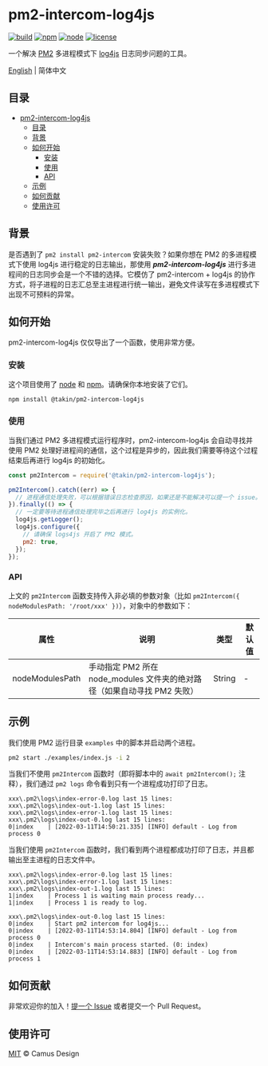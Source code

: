# pm2-intercom-log4js

[![build](https://img.shields.io/github/workflow/status/camus-design/pm2-intercom-log4js/Build%20And%20Publish)](https://github.com/camus-design/pm2-intercom-log4js)
[![npm](https://img.shields.io/npm/v/@takin/pm2-intercom-log4js)](https://www.npmjs.com/package/@takin/pm2-intercom-log4js)
[![node](https://img.shields.io/node/v/@takin/pm2-intercom-log4js)](https://www.npmjs.com/package/@takin/pm2-intercom-log4js)
[![license](https://img.shields.io/github/license/camus-design/pm2-intercom-log4js)](https://github.com/camus-design/pm2-intercom-log4js)

一个解决 [PM2](https://github.com/Unitech/pm2) 多进程模式下 [log4js](https://github.com/log4js-node/log4js-node) 日志同步问题的工具。

[English](README.md) | 简体中文

## 目录

- [pm2-intercom-log4js](#pm2-intercom-log4js)
  - [目录](#目录)
  - [背景](#背景)
  - [如何开始](#如何开始)
    - [安装](#安装)
    - [使用](#使用)
    - [API](#api)
  - [示例](#示例)
  - [如何贡献](#如何贡献)
  - [使用许可](#使用许可)

## 背景

是否遇到了 `pm2 install pm2-intercom` 安装失败？如果你想在 PM2 的多进程模式下使用 log4js 进行稳定的日志输出，那使用 ***pm2-intercom-log4js*** 进行多进程间的日志同步会是一个不错的选择。它模仿了 pm2-intercom + log4js 的协作方式，将子进程的日志汇总至主进程进行统一输出，避免文件读写在多进程模式下出现不可预料的异常。

## 如何开始

pm2-intercom-log4js 仅仅导出了一个函数，使用非常方便。

### 安装

这个项目使用了 [node](http://nodejs.org) 和 [npm](https://npmjs.com)。请确保你本地安装了它们。

```sh
npm install @takin/pm2-intercom-log4js
```

### 使用

当我们通过 PM2 多进程模式运行程序时，pm2-intercom-log4js 会自动寻找并使用 PM2 处理好进程间的通信，这个过程是异步的，因此我们需要等待这个过程结束后再进行 log4js 的初始化。

```javascript
const pm2Intercom = require('@takin/pm2-intercom-log4js');

pm2Intercom().catch((err) => {
  // 进程通信处理失败，可以根据错误日志检查原因，如果还是不能解决可以提一个 issue。
}).finally(() => {
  // 一定要等待进程通信处理完毕之后再进行 log4js 的实例化。
  log4js.getLogger();
  log4js.configure({
    // 请确保 logs4js 开启了 PM2 模式。
    pm2: true,
  });
});
```

### API

上文的 `pm2Intercom` 函数支持传入非必填的参数对象（比如 `pm2Intercom({ nodeModulesPath: '/root/xxx' })`），对象中的参数如下：

| 属性            | 说明                                                         | 类型   | 默认值 |
| --------------- | ------------------------------------------------------------ | ------ | ------ |
| nodeModulesPath | 手动指定 PM2 所在 node_modules 文件夹的绝对路径（如果自动寻找 PM2 失败） | String | -      |

## 示例

我们使用 PM2 运行目录 `examples` 中的脚本并启动两个进程。

```sh
pm2 start ./examples/index.js -i 2
```

当我们不使用 `pm2Intercom` 函数时（即将脚本中的 `await pm2Intercom();` 注释），我们通过 `pm2 logs` 命令看到只有一个进程成功打印了日志。

```
xxx\.pm2\logs\index-error-0.log last 15 lines:
xxx\.pm2\logs\index-out-1.log last 15 lines:
xxx\.pm2\logs\index-error-1.log last 15 lines:
xxx\.pm2\logs\index-out-0.log last 15 lines:
0|index    | [2022-03-11T14:50:21.335] [INFO] default - Log from process 0
```

当我们使用 `pm2Intercom` 函数时，我们看到两个进程都成功打印了日志，并且都输出至主进程的日志文件中。

```
xxx\.pm2\logs\index-error-0.log last 15 lines:
xxx\.pm2\logs\index-error-1.log last 15 lines:
xxx\.pm2\logs\index-out-1.log last 15 lines:
1|index    | Process 1 is waiting main process ready...
1|index    | Process 1 is ready to log.

xxx\.pm2\logs\index-out-0.log last 15 lines:
0|index    | Start pm2 intercom for log4js...
0|index    | [2022-03-11T14:53:14.804] [INFO] default - Log from process 0
0|index    | Intercom's main process started. (0: index)
0|index    | [2022-03-11T14:53:14.883] [INFO] default - Log from process 1
```

## 如何贡献

非常欢迎你的加入！[提一个 Issue](https://github.com/camus-design/pm2-intercom-log4js/issues/new) 或者提交一个 Pull Request。

## 使用许可

[MIT](LICENSE) © Camus Design
